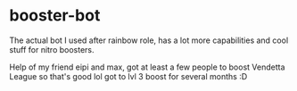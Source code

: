 # booster-bot
The actual bot I used after rainbow role, has a lot more capabilities and cool stuff for nitro boosters.

Help of my friend eipi and max, got at least a few people to boost Vendetta League so that's good lol got to lvl 3 boost for several months :D
